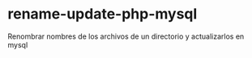 # rename-update-php-mysql
Renombrar nombres de los archivos de un directorio y actualizarlos en mysql




